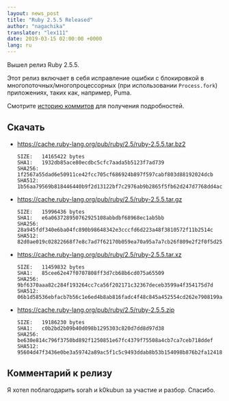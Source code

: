 ```yaml
---
layout: news_post
title: "Ruby 2.5.5 Released"
author: "nagachika"
translator: "lex111"
date: 2019-03-15 02:00:00 +0000
lang: ru
---
```


Вышел релиз Ruby 2.5.5.

Этот релиз включает в себя исправление ошибки с блокировкой в многопоточных/многопроцессорных (при использовании `Process.fork`) приложениях, таких как, например, Puma.

Смотрите [историю коммитов](https://github.com/ruby/ruby/compare/v2_5_4...v2_5_5) для получения подробностей.

## Скачать

* <https://cache.ruby-lang.org/pub/ruby/2.5/ruby-2.5.5.tar.bz2>

      SIZE:   14165422 bytes
      SHA1:   1932db85ace80ecdbc5cfc7aada5b5123f7ad739
      SHA256: 1f2567a55dad6e50911ce42fcc705cf686924b897f597cabf803d88192024dcb
      SHA512: 1b56aa79569b818446440b9f2d13122bf7c2976ab9b2865f5fb62d247d7768dd4ac5b5e463709ffec0f757bff7088afd293c2a8c5349c3780763b6444bb354a8

* <https://cache.ruby-lang.org/pub/ruby/2.5/ruby-2.5.5.tar.gz>

      SIZE:   15996436 bytes
      SHA1:   e6a063728950762925108abbdbf68968ec1ab5bb
      SHA256: 28a945fdf340e6ba04fc890b98648342e3cccfd6d223a48f3810572f11b2514c
      SHA512: 82d0ae019c02822668f7e8c7ad7f62170b059ea70a95a7a7cb26f809e2f2f0f5d25b5bb0ca147413ae42cf0fc5bf60329b56609c266556b1e9f04813c33bb4c9

* <https://cache.ruby-lang.org/pub/ruby/2.5/ruby-2.5.5.tar.xz>

      SIZE:   11459832 bytes
      SHA1:   85cee62e47f0707808ff3d7cb68b6cd075a65509
      SHA256: 9bf6370aaa82c284f193264cc7ca56f202171c32367deceb3599a4f354175d7d
      SHA512: 06b1d58536ebfacb7b56c1e6ed4b8ab816fadc4f48c845a452554cd262e7908199a30e5793f3cbaec2db56a8803aa5c6089abf7bf06c8fc47867e97870b7dfec

* <https://cache.ruby-lang.org/pub/ruby/2.5/ruby-2.5.5.zip>

      SIZE:   19186230 bytes
      SHA1:   c0b2bd2b09b40d098b1295303c820d7dd8d97d38
      SHA256: be630e814c796f3750bd892f1250851e67fc4379f75508a4cb7ca7ceb718ddef
      SHA512: 95604d47f3436e0be3a59742a89ac5f1c5c9493ddab8b53b154098b876b2fa12418d2adfc1c71e039a6876d209a7832efd88c0e297df5be56b8f7e92094eb487

## Комментарий к релизу

Я хотел поблагодарить sorah и k0kubun за участие и разбор. Спасибо.
